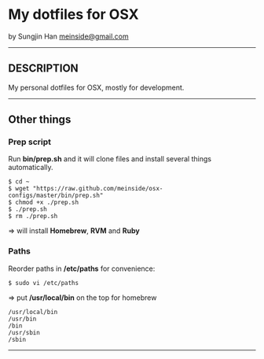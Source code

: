 # My dotfiles for OSX #
by Sungjin Han <meinside@gmail.com>

----

## DESCRIPTION ##

My personal dotfiles for OSX, mostly for development.

----

## Other things ##

### Prep script ###

Run **bin/prep.sh** and it will clone files and install several things automatically.

```
$ cd ~
$ wget "https://raw.github.com/meinside/osx-configs/master/bin/prep.sh"
$ chmod +x ./prep.sh
$ ./prep.sh
$ rm ./prep.sh
```

=> will install **Homebrew**, **RVM** and **Ruby**

### Paths ###

Reorder paths in **/etc/paths** for convenience:

``$ sudo vi /etc/paths``

=> put **/usr/local/bin** on the top for homebrew

```
/usr/local/bin
/usr/bin
/bin
/usr/sbin
/sbin
```

----
